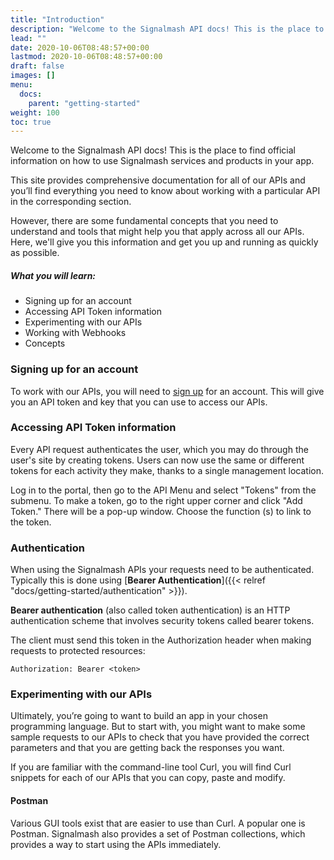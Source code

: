 ```yaml
---
title: "Introduction"
description: "Welcome to the Signalmash API docs! This is the place to find official information on how to use Signalmash services and products in your app."
lead: ""
date: 2020-10-06T08:48:57+00:00
lastmod: 2020-10-06T08:48:57+00:00
draft: false
images: []
menu:
  docs:
    parent: "getting-started"
weight: 100
toc: true
---
```

Welcome to the Signalmash API docs! This is the place to find official information on how to use Signalmash services and products in your app.

This site provides comprehensive documentation for all of our APIs and you’ll find everything you need to know about working with a particular API in the corresponding section.

However, there are some fundamental concepts that you need to understand and tools that might help you that apply across all our APIs. Here, we'll give you this information and get you up and running as quickly as possible.

##### What you will learn:

* Signing up for an account
* Accessing API Token information
* Experimenting with our APIs
* Working with Webhooks
* Concepts

### Signing up for an account

To work with our APIs, you will need to [sign up](https://portal.signalmash.com/#/signup) for an account. This will give you an API token and key that you can use to access our APIs.

### Accessing API Token information

Every API request authenticates the user, which you may do through the user's site by creating tokens. Users can now use the same or different tokens for each activity they make, thanks to a single management location.

Log in to the portal, then go to the API Menu and select "Tokens" from the submenu. To make a token, go to the right upper corner and click "Add Token." There will be a pop-up window. Choose the function (s) to link to the token.

### Authentication

When using the Signalmash APIs your requests need to be authenticated. Typically this is done using [**Bearer Authentication**]({{< relref "docs/getting-started/authentication" >}}).

**Bearer authentication** (also called token authentication) is an HTTP authentication scheme that involves security tokens called bearer tokens.

The client must send this token in the Authorization header when making requests to protected resources:

`Authorization: Bearer <token>`

### Experimenting with our APIs

Ultimately, you’re going to want to build an app in your chosen programming language. But to start with, you might want to make some sample requests to our APIs to check that you have provided the correct parameters and that you are getting back the responses you want.

If you are familiar with the command-line tool Curl, you will find Curl snippets for each of our APIs that you can copy, paste and modify.

#### Postman

Various GUI tools exist that are easier to use than Curl. A popular one is Postman. Signalmash also provides a set of Postman collections, which provides a way to start using the APIs immediately.
